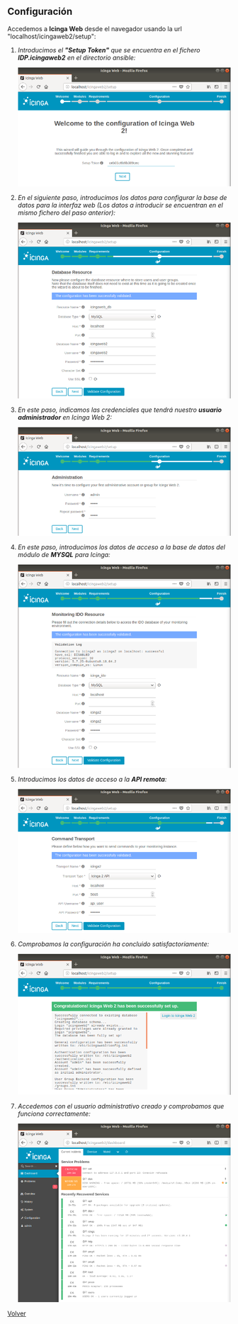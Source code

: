 ## Configuración

Accedemos a **Icinga Web** desde el navegador usando la url "localhost/icingaweb2/setup":

1. *Introducimos el **"Setup Token"** que se encuentra en el fichero **IDP.icingaweb2** en el directorio ansible:*

    ![](screenshots/1.png)

2. *En el siguiente paso, introducimos los datos para configurar la base de datos para la interfaz web (Los datos a introducir se encuentran en el mismo fichero del paso anterior):*

    ![](screenshots/2.png)

3. *En este paso, indicamos las credenciales que tendrá nuestro **usuario administrador** en Icinga Web 2:*

    ![](screenshots/3.png)

4. *En este paso, introducimos los datos de acceso a la base de datos del módulo de **MYSQL** para Icinga:*

    ![](screenshots/4.png)

5. *Introducimos los datos de acceso a la **API remota**:*

    ![](screenshots/5.png)

6. *Comprobamos la configuración ha concluido satisfactoriamente:*

    ![](screenshots/6.png)

7. *Accedemos con el usuario administrativo creado y comprobamos que funciona correctamente:*

    ![](screenshots/7.png)

[Volver](index.md)